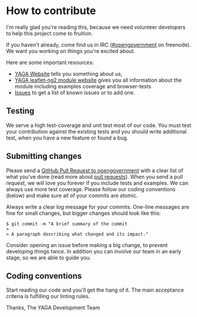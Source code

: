 # How to contribute

I'm really glad you're reading this, because we need volunteer developers to help this project come to fruition.

If you haven't already, come find us in IRC ([#opengovernment](irc://chat.freenode.net/opengovernment) on freenode). We want you working on things you're excited about.

Here are some important resources:

  * [YAGA Website](https://yagajs.org) tells you something about us,
  * [YAGA leaflet-ng2 module website](https://yagajs.org) gives you all information about the module including examples
  coverage and browser-tests
  * [Issues](https://github.com/yagajs/leaflet-ng2/issues) to get a list of known issues or to add one.

## Testing

We serve a high test-coverage and unit test most of our code. You must test your contribution against the existing tests
and you should write additional test, when you have a new feature or found a bug.

## Submitting changes

Please send a [GitHub Pull Request to opengovernment](https://github.com/yagajs/leaflet-ng2/pull/new/develop) with a
clear list of what you've done (read more about [pull requests](http://help.github.com/pull-requests/)). When you send a
pull request, we will love you forever if you include tests and examples. We can always use more test coverage.
Please follow our coding conventions (below) and make sure all of your commits are atomic.

Always write a clear log message for your commits. One-line messages are fine for small changes, but bigger changes
should look like this:

    $ git commit -m "A brief summary of the commit
    >
    > A paragraph describing what changed and its impact."

Consider opening an issue before making a big change, to prevent developing things twice. In addition you can involve
our team in an early stage, so we are able to guide you.

## Coding conventions

Start reading our code and you'll get the hang of it. The main acceptance criteria is fulfilling our linting rules.

Thanks,
The YAGA Development Team
